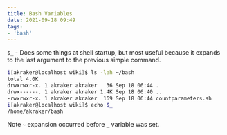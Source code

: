 ```yaml
---
title: Bash Variables
date: 2021-09-18 09:49
tags:
- 'bash'
---
```


`$_` - Does some things at shell startup, but most useful because it expands to
the last argument to the previous simple command.

```bash
i[akraker@localhost wiki]$ ls -lah ~/bash
total 4.0K
drwxrwxr-x. 1 akraker akraker   36 Sep 18 06:44 .
drwx------. 1 akraker akraker 1.4K Sep 18 06:40 ..
-rwxrwxr-x. 1 akraker akraker  169 Sep 18 06:44 countparameters.sh
i[akraker@localhost wiki]$ echo $_
/home/akraker/bash
```

Note `~` expansion occurred before `_` variable was set.
